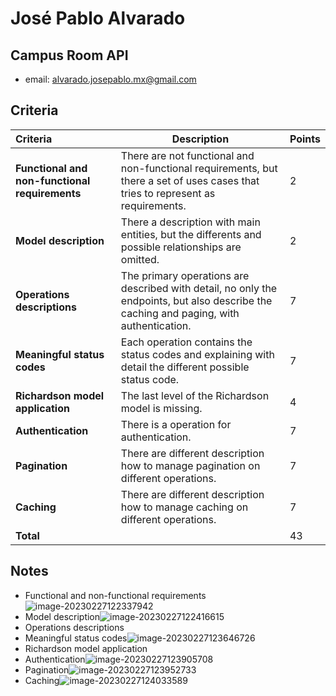# José Pablo Alvarado

## Campus Room API

* email: alvarado.josepablo.mx@gmail.com			

## Criteria
| Criteria                                       | Description                                                  | Points |
| :--------------------------------------------- | ------------------------------------------------------------ | ------ |
| **Functional and non-functional requirements** | There are not functional and non-functional requirements, but there a set of uses cases that tries to represent as requirements. | 2      |
| **Model description**                          | There a description with main entities, but the differents and possible relationships are omitted. | 2      |
| **Operations descriptions**                    | The primary operations are described with detail, no only the endpoints, but also describe the caching and paging, with authentication. | 7      |
| **Meaningful status codes**                    | Each operation contains the status codes and explaining with detail the different possible status code. | 7      |
| **Richardson model application**               | The last level of the Richardson model is missing.           | 4      |
| **Authentication**                             | There is a operation for authentication.                     | 7      |
| **Pagination**                                 | There are different description how to manage pagination on different operations. | 7      |
| **Caching**                                    | There are different description how to manage caching on different operations. | 7      |
| **Total**                                      |                                                              | 43     |

## Notes

* Functional and non-functional requirements![image-20230227122337942](/home/juancardona/Workbench/rdbs-sql-essential/images/image-20230227122337942.png)
* Model description![image-20230227122416615](/home/juancardona/Workbench/rdbs-sql-essential/images/image-20230227122416615.png)
* Operations descriptions
* Meaningful status codes![image-20230227123646726](/home/juancardona/Workbench/rdbs-sql-essential/images/image-20230227123646726.png)
* Richardson model application
* Authentication![image-20230227123905708](/home/juancardona/Workbench/rdbs-sql-essential/images/image-20230227123905708.png)
* Pagination![image-20230227123952733](/home/juancardona/Workbench/rdbs-sql-essential/images/image-20230227123952733.png)
* Caching![image-20230227124033589](/home/juancardona/Workbench/rdbs-sql-essential/images/image-20230227124033589.png)
